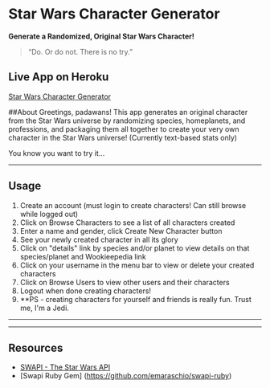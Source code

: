# Star Wars Character Generator


**Generate a Randomized, Original Star Wars Character!**

> “Do. Or do not. There is no try.”

## Live App on Heroku
[Star Wars Character Generator](https://star-wars-character-generator.herokuapp.com/)

##About
Greetings, padawans!
This app generates an original character from the Star Wars universe by randomizing species, homeplanets, and professions, and packaging them all together to create your very own character in the Star Wars universe! (Currently text-based stats only)

You know you want to try it...

----
## Usage

1. Create an account (must login to create characters! Can still browse while logged out)
2. Click on Browse Characters to see a list of all characters created
3. Enter a name and gender, click Create New Character button
4. See your newly created character in all its glory
5. Click on "details" link by species and/or planet to view details on that species/planet and Wookieepedia link
6. Click on your username in the menu bar to view or delete your created characters
7. Click on Browse Users to view other users and their characters
8. Logout when done creating characters!
9. **PS - creating characters for yourself and friends is really fun. Trust me, I'm a Jedi.

----

----
## Resources
* [SWAPI - The Star Wars API](https://swapi.co/documentation)
* [Swapi Ruby Gem]
(https://github.com/emaraschio/swapi-ruby)
